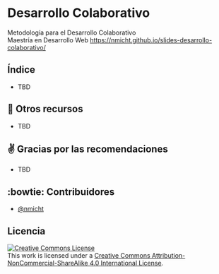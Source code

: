 # Desarrollo Colaborativo

Metodología para el Desarrollo Colaborativo  
Maestría en Desarrollo Web
https://nmicht.github.io/slides-desarrollo-colaborativo/

## Índice
- TBD

## :book: Otros recursos
- TBD

## :v: Gracias por las recomendaciones

* TBD

## :bowtie: Contribuidores

* [@nmicht](https://github.com/nmicht)

## Licencia

<a rel="license" href="http://creativecommons.org/licenses/by-nc-sa/4.0/"><img alt="Creative Commons License" style="border-width:0" src="https://i.creativecommons.org/l/by-nc-sa/4.0/88x31.png" /></a><br />This work is licensed under a <a rel="license" href="http://creativecommons.org/licenses/by-nc-sa/4.0/">Creative Commons Attribution-NonCommercial-ShareAlike 4.0 International License</a>.
